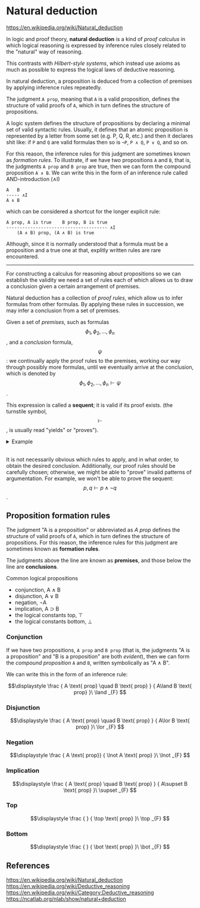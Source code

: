 # Natural deduction

https://en.wikipedia.org/wiki/Natural_deduction

In logic and proof theory, **natural deduction** is a kind of *proof calculus* in which logical reasoning is expressed by inference rules closely related to the "natural" way of reasoning.

This contrasts with *Hilbert-style systems*, which instead use axioms as much as possible to express the logical laws of deductive reasoning.

In natural deduction, a proposition is deduced from a collection of premises by applying inference rules repeatedly.

The judgment `A prop`, meaning that `A` is a valid proposition, defines the structure of valid proofs of `A`, which in turn defines the structure of propositions.

A logic system defines the structure of propositions by declaring a minimal set of valid syntactic rules. Usually, it defines that an atomic proposition is represented by a letter from some set (e.g. P, Q, R, etc.) and then it declares shit like: if `P` and `Q` are valid formulas then so is `¬P`, `P ∧ Q`, `P ∨ Q`, and so on.

For this reason, the inference rules for this judgment are sometimes known as *formation rules*. To illustrate, if we have two propositions `A` and `B`, that is, the judgments `A prop` and `B prop` are true, then we can form the compound proposition `A ∧ B`. We can write this in the form of an inference rule called AND-introduction (∧I)

```
A   B
----- ∧I
A ∧ B
```

which can be considered a shortcut for the longer explicit rule:

```
A prop, A is true    B prop, B is true
-------------------------------------- ∧I
    (A ∧ B) prop, (A ∧ B) is true
```

Although, since it is normally understood that a formula must be a proposition and a true one at that, explitly written rules are rare encountered.


---

For constructing a calculus for reasoning about propositions so we can establish the validity we need a set of rules each of which allows us to draw a conclusion given a certain arrangement of premises.

Natural deduction has a collection of _proof rules_, which allow us to infer formulas from other formulas. By applying these rules in succession, we may infer a conclusion from a set of premises.

Given a set of _premises_, such as formulas $$\phi_1, \phi_2, \dots, \phi_n$$, and a _conclusion_ formula, $$\psi$$: we continually apply the proof rules to the premises, working our way through possibly more formulas, until we eventually arrive at the conclusion, which is denoted by $$\phi_1, \phi_2, \dots, \phi_n \vdash \psi$$.

This expression is called a __sequent__; it is valid if its proof exists. (the turnstile symbol, $$\vdash$$, is usually read "yields" or "proves").


<details>
<summary>Example</summary

Example 1.   
If the train arrives late and there are no taxis at the station, then John is late for his meeting. John is not late for his meeting. The train did arrive late. Therefore, there were taxis at the station.

Example 2.    
If it is raining and Jane does not have her umbrella with her, then she will get wet. Jane is not wet. It is raining. Therefore, Jane has her umbrella with her.

```
If it's raining and Jane doesn't have her umbrella, then she'll get wet.
It's raining.
Jane is not wet.
Therefore, Jane has her umbrella.
```

which could be simplified into:

```
If p and not q, then r.
Not r.
p.
Therefore, q.
```

and converted into formal presentation:

$${p}\wedge\neg{q}\rightarrow{r}$$
$$\neg{r}$$
$${p}$$
$$\therefore{q}$$

The sequent for these examples:    
$${p}\wedge\neg{q}\rightarrow{r}, \neg{r}, p \vdash q$$

</details><br>


It is not necessarily obvious which rules to apply, and in what order, to obtain the desired conclusion. Additionally, our proof rules should be carefully chosen; otherwise, we might be able to "prove" invalid patterns of argumentation. For example, we won't be able to prove the sequent: $$p, q \vdash p \land \lnot q$$.



## Proposition formation rules

The judgment "A is a proposition" or abbreviated as *A prop* defines the structure of valid proofs of `A`, which in turn defines the structure of propositions. For this reason, the inference rules for this judgment are sometimes known as **formation rules**.

The judgments above the line are known as **premises**, and those below the line are **conclusions**.

Common logical propositions
- conjunction, A ∧ B
- disjunction, A ∨ B
- negation, ¬A
- implication, A ⊃ B
- the logical constants top, ⊤
- the logical constants bottom, ⊥

### Conjunction

If we have two propositions, `A prop` and `B prop` (that is, the judgments "A is a proposition" and "B is a proposition" are both *evident*), then we can form the *compound proposition* `A` and `B`, written symbolically as "A ∧ B".

We can write this in the form of an inference rule:

$$\displaystyle
\frac { A \text{ prop} \quad B \text{ prop} }
      { A\land B \text{ prop} }\ 
\land _{F}
$$

### Disjunction

$$\displaystyle
\frac { A \text{ prop} \quad B \text{ prop} }
      { A\lor B \text{ prop} }\ 
\lor _{F}
$$

### Negation

$$\displaystyle
\frac { A \text{ prop}}
      { \lnot A \text{ prop} }\ 
\lnot _{F}
$$


### Implication

$$\displaystyle
\frac { A \text{ prop} \quad B \text{ prop} }
      { A\supset B \text{ prop} }\ 
\supset _{F}
$$

### Top

$$\displaystyle
\frac { }
      { \top \text{ prop} }\ 
\top _{F}
$$


### Bottom

$$\displaystyle
\frac { }
      { \bot \text{ prop} }\ 
\bot _{F}
$$


## References

https://en.wikipedia.org/wiki/Natural_deduction
https://en.wikipedia.org/wiki/Deductive_reasoning
https://en.wikipedia.org/wiki/Category:Deductive_reasoning
https://ncatlab.org/nlab/show/natural+deduction
